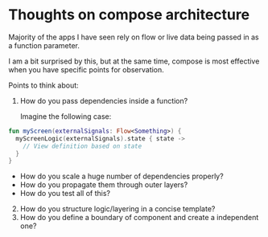 # Thoughts on compose architecture

Majority of the apps I have seen rely on flow or live data being passed in as a function parameter.

I am a bit surprised by this, but at the same time, compose is most effective when you have specific points for observation.

Points to think about:
1. How do you pass dependencies inside a function?
   
   Imagine the following case:
  ```kotlin
  fun myScreen(externalSignals: Flow<Something>) {
    myScreenLogic(externalSignals).state { state ->
      // View definition based on state
    }
  }
  ```
  - How do you scale a huge number of dependencies properly?
  - How do you propagate them through outer layers?
  - How do you test all of this?

2. How do you structure logic/layering in a concise template?
3. How do you define a boundary of component and create a independent one?
